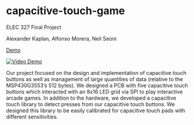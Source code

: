 # capacitive-touch-game
ELEC 327 Final Project

Alexander Kaplan,
Alfonso Morera,
Neil Seoni

[Demo](https://www.youtube.com/watch?v=ffcCMSMpSBw)

[![Video Demo](https://i.imgur.com/SZCrklM.png)](http://www.youtube.com/watch?v=ffcCMSMpSBw "Video Demo")


Our project focused on the design and implementation of capacitive 
touch buttons as well as management of large quantities of data 
(relative to the MSP430G3553’s 512 bytes). We designed a PCB with five 
capacitive touch buttons which interacted with an 8x16 LED grid via SPI to 
play interactive arcade games. In addition to the hardware, we developed a 
capacitive touch library to detect presses from our capacitive touch buttons. 
We designed this library to be easily calibrated for capacitive touch pads 
with different sensitivities.
